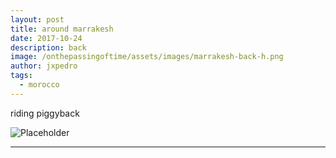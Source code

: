 ```yaml
---
layout: post
title: around marrakesh
date: 2017-10-24
description: back
image: /onthepassingoftime/assets/images/marrakesh-back-h.png
author: jxpedro
tags: 
  - morocco
---
```

<p >riding piggyback</p>

![Placeholder](/onthepassingoftime/assets/images/marrakesh-back.jpg)

<p></p>

<hr/>
